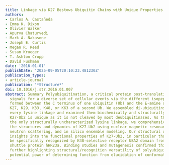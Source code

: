 ```yaml
---
title: Linkage via K27 Bestows Ubiquitin Chains with Unique Properties among Polyubiquitins
authors:
- Carlos A. Castañeda
- Emma K. Dixon
- Olivier Walker
- Apurva Chaturvedi
- Mark A. Nakasone
- Joseph E. Curtis
- Megan R. Reed
- Susan Krueger
- T. Ashton Cropp
- David Fushman
date: '2016-01-01'
publishDate: '2025-09-05T20:10:23.481230Z'
publication_types:
- article-journal
publication: '*Structure*'
doi: 10.1016/j.str.2016.01.007
abstract: Summary Polyubiquitination, a critical protein post-translational modification,
  signals for a diverse set of cellular events via the different isopeptide linkages
  formed between the C terminus of one ubiquitin (Ub) and the E-amine of K6, K11,
  K27, K29, K33, K48, or K63 of a second Ub. We assembled di-ubiquitins (Ub2) comprising
  every lysine linkage and examined them biochemically and structurally. Of these,
  K27-Ub2 is unique as it is not cleaved by most deubiquitinases. As this remains
  the only structurally uncharacterized lysine linkage, we comprehensively examined
  the structures and dynamics of K27-Ub2 using nuclear magnetic resonance, small-angle
  neutron scattering, and in silico ensemble modeling. Our structural data provide
  insights into the functional properties of K27-Ub2, in particular that K27-Ub2 may
  be specifically recognized by K48-selective receptor UBA2 domain from proteasomal
  shuttle protein hHR23a. Binding studies and mutagenesis confirmed this prediction,
  further highlighting structural/recognition versatility of polyubiquitins and the
  potential power of determining function from elucidation of conformational ensembles.
---
```

